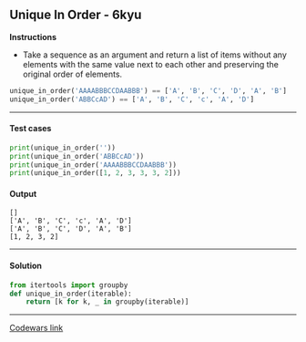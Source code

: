 ## Unique In Order - 6kyu

**Instructions**

- Take a sequence as an argument and return a list of items without any elements with the same value next to each other and preserving the original order of elements.

```python
unique_in_order('AAAABBBCCDAABBB') == ['A', 'B', 'C', 'D', 'A', 'B']
unique_in_order('ABBCcAD') == ['A', 'B', 'C', 'c', 'A', 'D']
```

---

#### Test cases

```python
print(unique_in_order(''))
print(unique_in_order('ABBCcAD'))
print(unique_in_order('AAAABBBCCDAABBB'))
print(unique_in_order([1, 2, 3, 3, 3, 2]))
```

#### Output 
```
[]
['A', 'B', 'C', 'c', 'A', 'D']
['A', 'B', 'C', 'D', 'A', 'B']
[1, 2, 3, 2]
```

---

#### Solution

```python
from itertools import groupby
def unique_in_order(iterable):
    return [k for k, _ in groupby(iterable)]
```

---

[Codewars link](https://www.codewars.com/kata/54e6533c92449cc251001667)
